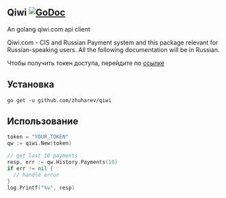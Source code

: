 ## Qiwi [![GoDoc](https://godoc.org/github.com/zhuharev/qiwi?status.svg)](http://godoc.org/github.com/zhuharev/qiwi)

An golang qiwi.com api client

Qiwi.com - CIS and Russian Payment system and this package relevant for Russian-speaking users. All the following documentation will be in Russian.

Чтобы получить токен доступа, перейдите по [ссылке](https://qiwi.com/api)

## Установка

`go get -u github.com/zhuharev/qiwi`

## Использование

```go
token = "YOUR_TOKEN"
qw := qiwi.New(token)

// get last 10 payments
resp, err := qw.History.Payments(10)
if err != nil {
  // handle error
}
log.Printf("%v", resp)
```

